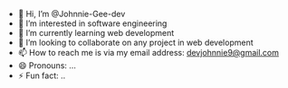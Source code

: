 - 👋 Hi, I’m @Johnnie-Gee-dev
- 👀 I’m interested in software engineering 
- 🌱 I’m currently learning web development 
- 💞️ I’m looking to collaborate on any project in web development 
- 📫 How to reach me is via my email address: devjohnnie9@gmail.com
- 😄 Pronouns: ...
- ⚡ Fun fact: ..

<!---
Johnnie-Gee-dev/Johnnie-Gee-dev is a ✨ special ✨ repository because its `README.md` (this file) appears on your GitHub profile.
You can click the Preview link to take a look at your changes.
--->
